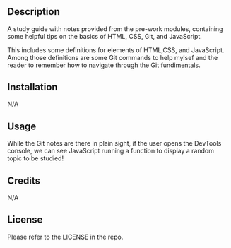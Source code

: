 # <Prework Study Guide Webpage>

## Description

A study guide with notes provided from the pre-work modules, containing some helpful tips on the basics of HTML, CSS, Git, and JavaScript.

This includes some definitions for elements of HTML,CSS, and JavaScript. Among those definitions are some Git commands to help mylsef and the reader to remember how to navigate through the Git fundimentals.

## Installation

N/A

## Usage

While the Git notes are there in plain sight, if the user opens the DevTools console, we can see JavaScript running a function to display a random topic to be studied!

## Credits

N/A

## License

Please refer to the LICENSE in the repo.